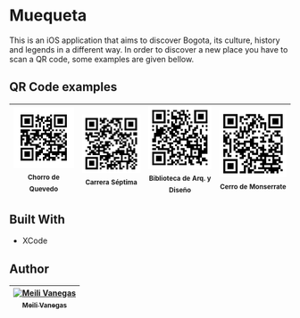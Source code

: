 # Muequeta

This is an iOS application that aims to discover Bogota, its culture, history and legends in a different way. In order to discover a new place you have to scan a QR code, some examples are given bellow.

## QR Code examples
| ![chorro](Muequeta/qr/ChorroDeQuevedo.jpg)<br /><sub>Chorro de Quevedo</sub><br />| ![chorro](Muequeta/qr/CarreraSeptima.png)<br /><sub>Carrera Séptima</sub><br />| ![bib](Muequeta/qr/BibliotecaArqDis.png)<br /><sub>Biblioteca de Arq. y Diseño</sub><br /> | ![monserrate](Muequeta/qr/CerroDeMonserrate.png)<br /><sub>Cerro de Monserrate</sub><br /> |
| :---: | :---: | :---: | :---: |

## Built With

* XCode

## Author

<!-- Contributors table START -->
| [![Meili Vanegas](https://avatars.githubusercontent.com/mvanegas10?s=100)<br /><sub>Meili Vanegas</sub>](https://github.com/mvanegas10)<br /> |
| :---: |

<!-- Contributors table END -->
